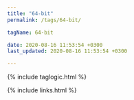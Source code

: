 ```yaml
---
title: "64-bit"
permalink: /tags/64-bit/

tagName: 64-bit

date: 2020-08-16 11:53:54 +0300
last_updated: 2020-08-16 11:53:54 +0300

---
```


{% include taglogic.html %}

{% include links.html %}
